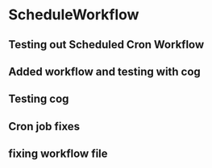 # ScheduleWorkflow

## Testing out Scheduled Cron Workflow

## Added workflow and testing with cog

## Testing cog

## Cron job fixes

## fixing workflow file